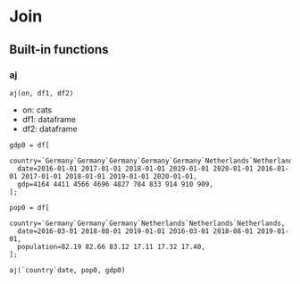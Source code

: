 # Join

## Built-in functions

### aj

```
aj(on, df1, df2)
```

- on: cats
- df1: dataframe
- df2: dataframe

```
gdp0 = df[
  country=`Germany`Germany`Germany`Germany`Germany`Netherlands`Netherlands`Netherlands`Netherlands`Netherlands,
  date=2016-01-01 2017-01-01 2018-01-01 2019-01-01 2020-01-01 2016-01-01 2017-01-01 2018-01-01 2019-01-01 2020-01-01,
  gdp=4164 4411 4566 4696 4827 784 833 914 910 909,
];

pop0 = df[
  country=`Germany`Germany`Germany`Netherlands`Netherlands`Netherlands,
  date=2016-03-01 2018-08-01 2019-01-01 2016-03-01 2018-08-01 2019-01-01,
  population=82.19 82.66 83.12 17.11 17.32 17.40,
];

aj(`country`date, pop0, gdp0)
```
